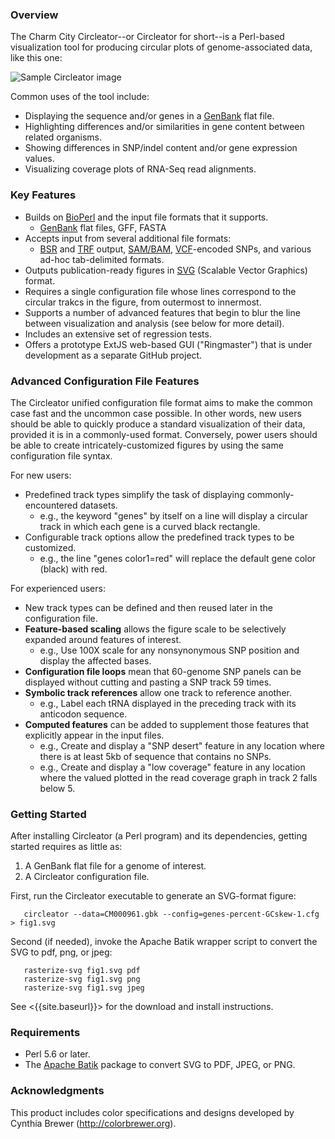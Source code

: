 ### Overview

The Charm City Circleator--or Circleator for short--is a Perl-based
visualization tool for producing circular plots of genome-associated
data, like this one:

![Sample Circleator image][sample image]

Common uses of the tool include:

* Displaying the sequence and/or genes in a [GenBank][] flat file.
* Highlighting differences and/or similarities in gene content between related organisms.
* Showing differences in SNP/indel content and/or gene expression values.
* Visualizing coverage plots of RNA-Seq read alignments.

[sample image]: https://github.com/jonathancrabtree/Circleator/blob/gh-pages-dev/images/CP002104-1-600.png?raw=true "Sample Circleator Image"
[genbank]: http://www.ncbi.nlm.nih.gov/genbank/

### Key Features

* Builds on [BioPerl][] and the input file formats that it supports.
  * [GenBank][] flat files, GFF, FASTA
* Accepts input from several additional file formats:
  * [BSR][] and [TRF][] output, [SAM/BAM][samtools], [VCF][vcftools]-encoded SNPs, and various ad-hoc tab-delimited formats.
* Outputs publication-ready figures in [SVG][] (Scalable Vector Graphics) format.
* Requires a single configuration file whose lines correspond to the circular trakcs in the figure, from outermost to innermost.
* Supports a number of advanced features that begin to blur the line between visualization and analysis (see below for more detail).
* Includes an extensive set of regression tests.
* Offers a prototype ExtJS web-based GUI ("Ringmaster") that is under development as a separate GitHub project.

[bioperl]: http://www.bioperl.org
[svg]: http://www.w3.org/Graphics/SVG/
[bsr]: http://bsr.igs.umaryland.edu
[trf]: http://tandem.bu.edu/trf/trf.html
[samtools]: http://samtools.sourceforge.net
[vcftools]: http://vcftools.sourceforge.net

### Advanced Configuration File Features

The Circleator unified configuration file format aims to make the common case fast
and the uncommon case possible. In other words, new users should be able to quickly 
produce a standard visualization of their data, provided it is in a commonly-used
format. Conversely, power users should be able to create intricately-customized 
figures by using the same configuration file syntax.

For new users:
  * Predefined track types simplify the task of displaying commonly-encountered datasets.
    * e.g., the keyword "genes" by itself on a line will display a circular track in which each gene is a curved black rectangle.
  * Configurable track options allow the predefined track types to be customized.
    * e.g., the line "genes color1=red" will replace the default gene color (black) with red.

For experienced users:
  * New track types can be defined and then reused later in the configuration file.
  * **Feature-based scaling** allows the figure scale to be selectively expanded around features of interest.
    * e.g., Use 100X scale for any nonsynonymous SNP position and display the affected bases.
  * **Configuration file loops** mean that 60-genome SNP panels can be displayed without cutting and pasting a SNP track 59 times.
  * **Symbolic track references** allow one track to reference another.
    * e.g., Label each tRNA displayed in the preceding track with its anticodon sequence.
  * **Computed features** can be added to supplement those features that explicitly appear in the input files.
    * e.g., Create and display a "SNP desert" feature in any location where there is at least 5kb of sequence that contains no SNPs.
    * e.g., Create and display a "low coverage" feature in any location where the valued plotted in the read coverage graph in track 2 falls below 5.

### Getting Started

After installing Circleator (a Perl program) and its dependencies, getting started requires as little as:

1. A GenBank flat file for a genome of interest.
2. A Circleator configuration file.

First, run the Circleator executable to generate an SVG-format figure:

       circleator --data=CM000961.gbk --config=genes-percent-GCskew-1.cfg > fig1.svg

Second (if needed), invoke the Apache Batik wrapper script to convert the SVG to pdf, png, or jpeg:

       rasterize-svg fig1.svg pdf
       rasterize-svg fig1.svg png
       rasterize-svg fig1.svg jpeg

See <{{site.baseurl}}> for the download and install instructions.

### Requirements

* Perl 5.6 or later.
* The [Apache Batik][batik] package to convert SVG to PDF, JPEG, or PNG.

[batik]: http://xmlgraphics.apache.org/batik/

### Acknowledgments

This product includes color specifications and designs developed by Cynthia Brewer (<http://colorbrewer.org>).
